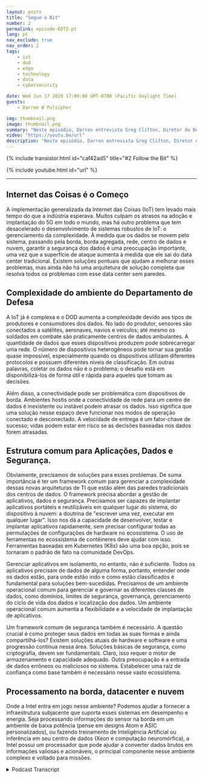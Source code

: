 ```yaml
---
layout: posts
title: "Segue o Bit"
number: 2
permalink: episode-EDT2-pt
lang: pt
nav_exclude: true
nav_order: 2
tags:
    - iot
    - dod
    - edge
    - technology
    - data
    - cybersecurity

date: Wed Jun 17 2020 17:00:00 GMT-0700 (Pacific Daylight Time)
guests:
    - Darren W Pulsipher

img: thumbnail.png
image: thumbnail.png
summary: "Neste episódio, Darren entrevista Greg Clifton, Diretor do Departamento de Defesa (DOD) e Inteligência da Intel Corp. Eles discutem os desafios do gerenciamento de dados em um sistema complexo que abrange várias nuvens, centros de dados corporativos, centros de dados regionais e margem tática. Ouça Darren e Greg seguindo um pouco de dados desde a sua coleta e jornada por esse ecossistema até a produção de informações acionáveis para analistas e combatentes. Ouça Darren e Greg discutindo alguns dos obstáculos nesse ambiente amplo e circular e soluções para ajudar a fornecer informações acionáveis para os analistas e de volta aos combatentes."
video: "https://youtu.be/url"
description: "Neste episódio, Darren entrevista Greg Clifton, Diretor do Departamento de Defesa (DOD) e Inteligência da Intel Corp. Eles discutem os desafios do gerenciamento de dados em um sistema complexo que abrange várias nuvens, centros de dados corporativos, centros de dados regionais e margem tática. Ouça Darren e Greg seguindo um pouco de dados desde a sua coleta e jornada por esse ecossistema até a produção de informações acionáveis para analistas e combatentes. Ouça Darren e Greg discutindo alguns dos obstáculos nesse ambiente amplo e circular e soluções para ajudar a fornecer informações acionáveis para os analistas e de volta aos combatentes."
---
```


<div>
{% include transistor.html id="caf42ad5" title="#2 Follow the Bit" %}

{% include youtube.html id="url" %}
</div>

---

## Internet das Coisas é o Começo

A implementação generalizada da Internet das Coisas (IoT) tem levado mais tempo do que a indústria esperava. Muitos culpam os atrasos na adoção e implantação do 5G em todo o mundo, mas há outro problema que tem desacelerado o desenvolvimento de sistemas robustos de IoT: o gerenciamento da complexidade. À medida que os dados se movem pelo sistema, passando pela borda, borda agregada, rede, centro de dados e nuvem, garantir a segurança dos dados é uma preocupação importante, uma vez que a superfície de ataque aumenta à medida que ele sai do data center tradicional. Existem soluções pontuais que ajudam a melhorar esses problemas, mas ainda não há uma arquitetura de solução completa que resolva todos os problemas com esse data center sem paredes.

## Complexidade do ambiente do Departamento de Defesa

A IoT já é complexa e o DOD aumenta a complexidade devido aos tipos de produtores e consumidores dos dados. No lado do produtor, sensores são conectados a satélites, aeronaves, navios e veículos; até mesmo os soldados em combate são praticamente centros de dados ambulantes. A quantidade de dados que esses dispositivos produzem pode sobrecarregar uma rede. O número de dispositivos heterogêneos pode tornar sua gestão quase impossível, especialmente quando os dispositivos utilizam diferentes protocolos e possuem diferentes níveis de classificação. Em outras palavras, coletar os dados não é o problema; o desafio está em disponibilizá-los de forma útil e rápida para aqueles que tomam as decisões.

Além disso, a conectividade pode ser problemática com dispositivos de borda. Ambientes hostis onde a conectividade de rede para um centro de dados é inexistente ou instável podem atrasar os dados. Isso significa que uma solução nesse espaço deve funcionar nos modos de operação conectado e desconectado. A velocidade de entrega é um fator-chave de sucesso; vidas podem estar em risco se as decisões baseadas nos dados forem atrasadas.

## Estrutura comum para Aplicações, Dados e Segurança.

Obviamente, precisamos de soluções para esses problemas. De suma importância é ter um framework comum para gerenciar a complexidade dessas novas arquiteturas de TI que estão além das paredes tradicionais dos centros de dados. O framework precisa abordar a gestão de aplicativos, dados e segurança. Precisamos ser capazes de implantar aplicativos portáteis e reutilizáveis ​​em qualquer lugar do sistema, do dispositivo à nuvem: a doutrina de "escrever uma vez, executar em qualquer lugar". Isso nos dá a capacidade de desenvolver, testar e implantar aplicativos rapidamente, sem precisar configurar todas as permutações de configurações de hardware no ecossistema. O uso de ferramentas no ecossistema de contêineres deve ajudar com isso. Ferramentas baseadas em Kubernetes (K8s) são uma boa opção, pois se tornaram o padrão de fato na comunidade DevOps.

Gerenciar aplicativos em isolamento, no entanto, não é suficiente. Todos os aplicativos precisam de dados de alguma forma, portanto, entender onde os dados estão, para onde estão indo e como estão classificados é fundamental para soluções bem-sucedidas. Precisamos de um ambiente operacional comum para gerenciar e governar as diferentes classes de dados, como domínios, limites de segurança, governança, gerenciamento do ciclo de vida dos dados e localização dos dados. Um ambiente operacional comum aumenta a flexibilidade e a velocidade de implantação de aplicativos.

Um framework comum de segurança também é necessário. A questão crucial é como proteger seus dados em todas as suas formas e ainda compartilhá-los? Existem soluções atuais de hardware e software e uma progressão contínua nessa área. Soluções básicas de segurança, como criptografia, devem ser fundamentais. Claro, isso requer o motor de armazenamento e capacidade adequado. Outra preocupação é a entrada de dados errôneos ou maliciosos no sistema. Estabelecer uma raiz de confiança como base também é necessário nesse vasto ecossistema.

## Processamento na borda, datacenter e nuvem

Onde a Intel entra em jogo nesse ambiente? Podemos ajudar a fornecer a infraestrutura subjacente que suporta esses sistemas em desempenho e energia. Seja processando informações do sensor na borda em um ambiente de baixa potência (pense em designs Atom e ASIC personalizados), ou fazendo treinamento de Inteligência Artificial ou inferência em seu centro de dados (Xeon e computação neuromórfica), a Intel possui um processador que pode ajudar a converter dados brutos em informações valiosas e acionáveis, o principal componente nesse ambiente complexo e voltado para missões.



<details>
<summary> Podcast Transcript </summary>

<p></p>

</details>
